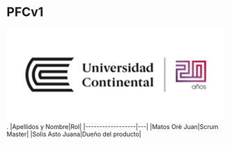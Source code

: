 # PFCv1
![This is an image](Imagenes/R.jfif).
|Apellidos y Nombre|Rol|
|------------------|---|
|Matos Orè Juan|Scrum Master|
|Solis Asto Juana|Dueño del producto|
